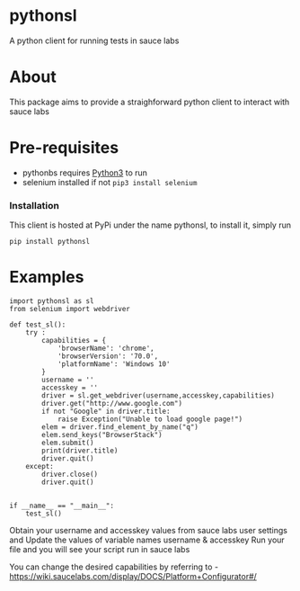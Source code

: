 # pythonsl
A python client for running tests in sauce labs

# About
This package aims to provide a straighforward python client to interact with sauce labs

  
# Pre-requisites
* pythonbs requires [Python3](https://www.python.org/download/releases/3.0/)  to run
* selenium installed  if not ```pip3 install selenium```


### Installation

This client is hosted at PyPi under the name pythonsl, to install it, simply run
```
pip install pythonsl
```
# Examples
```
import pythonsl as sl
from selenium import webdriver

def test_sl():
    try :
        capabilities = {
            'browserName': 'chrome',
            'browserVersion': '70.0',
            'platformName': 'Windows 10'
        }
        username = ''
        accesskey = ''
        driver = sl.get_webdriver(username,accesskey,capabilities)
        driver.get("http://www.google.com")
        if not "Google" in driver.title:
            raise Exception("Unable to load google page!")
        elem = driver.find_element_by_name("q")
        elem.send_keys("BrowserStack")
        elem.submit()
        print(driver.title)
        driver.quit()
    except:
        driver.close()
        driver.quit()
    

if __name__ == "__main__":
    test_sl()

```


Obtain your username and accesskey values from sauce labs user settings and Update the values of variable names username & accesskey 
Run your file and you will see your script run in sauce labs 

You can change the desired capabilities by referring to - https://wiki.saucelabs.com/display/DOCS/Platform+Configurator#/
